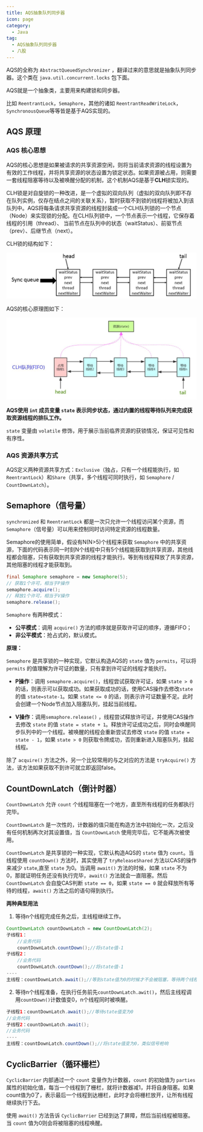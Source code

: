 ```yaml
---
title: AQS抽象队列同步器
icon: page
category:
  - Java
tag:
  - AQS抽象队列同步器
  - 八股
---
```


AQS的全称为 `AbstractQueuedSynchronizer` ，翻译过来的意思就是抽象队列同步器。这个类在 `java.util.concurrent.locks` 包下面。

<!-- more -->

AQS就是一个抽象类，主要用来构建锁和同步器。

比如 `ReentrantLock`，`Semaphore`，其他的诸如 `ReentrantReadWriteLock`，`SynchronousQueue`等等皆是基于AQS实现的。

## AQS 原理

### AQS 核心思想

AQS的核心思想是如果被请求的共享资源空闲，则将当前请求资源的线程设置为有效的工作线程，并将共享资源的状态设置为锁定状态。如果资源被占用，则需要一套线程阻塞等待以及被唤醒分配的机制，这个机制AQS是基于**CLH**锁实现的。

CLH锁是对自旋锁的一种改进，是一个虚拟的双向队列（虚拟的双向队列即不存在队列实例，仅存在结点之间的关联关系），暂时获取不到锁的线程将被加入到该队列中。AQS将每条请求共享资源的线程封装成一个CLH队列锁的一个节点（Node）来实现锁的分配。在CLH队列锁中，一个节点表示一个线程，它保存着线程的引用（thread）、 
当前节点在队列中的状态（waitStatus）、前驱节点（prev）、后继节点（next）。

CLH锁的结构如下：

![0518153127](/markdown/0518153127.jpg)

AQS的核心原理图如下：

![518153216](/markdown/518153216.jpg)

**AQS使用 `int` 成员变量 `state` 表示同步状态，通过内置的线程等待队列来完成获取资源线程的排队工作。**

`state` 变量由 `volatile` 修饰，用于展示当前临界资源的获锁情况，保证可见性和有序性。

### AQS 资源共享方式

AQS定义两种资源共享方式：`Exclusive`（独占，只有一个线程能执行，如`ReentrantLock`）和`Share`（共享，多个线程可同时执行，如 `Semaphore` / `CountDownLatch`）。

## Semaphore（信号量）

`synchronized` 和 `ReentrantLock` 都是一次只允许一个线程访问某个资源，而 `Semaphore`（信号量）可以用来控制同时访问特定资源的线程数量。

Semaphore的使用简单，假设有N(N>5)个线程来获取 `Semaphore` 中的共享资源，下面的代码表示同一时刻N个线程中只有5个线程能获取到共享资源，其他线程都会阻塞，只有获取到共享资源的线程才能执行。等到有线程释放了共享资源，其他阻塞的线程才能获取到。

```java
final Semaphore semaphore = new Semaphore(5);
// 获取1个许可，相当于P操作
semaphore.acquire();
// 释放1个许可，相当于V操作
semaphore.release();
```

`Semaphore` 有两种模式：

- **公平模式**：调用 `acquire()` 方法的顺序就是获取许可证的顺序，遵循FIFO；
- **非公平模式**：抢占式的，默认模式。

**原理：**

`Semaphore` 是共享锁的一种实现，它默认构造AQS的 `state` 值为 `permits`，可以将 `permits` 的值理解为许可证的数量，只有拿到许可证的线程才能执行。

- **P操作**：调用 `semaphore.acquire()`，线程尝试获取许可证，如果 `state > 0` 的话，则表示可以获取成功。如果获取成功的话，使用CAS操作去修改`state`的值 `state=state-1`。如果 `state <= 0` 的话，则表示许可证数量不足。此时会创建一个Node节点加入阻塞队列，挂起当前线程。

- **V操作**：调用`semaphore.release()` ，线程尝试释放许可证，并使用CAS操作去修改 `state` 的值 `state = state + 1`。释放许可证成功之后，同时会唤醒同步队列中的一个线程。被唤醒的线程会重新尝试去修改 `state` 的值 `state = state - 1`，如果 `state > 0` 则获取令牌成功，否则重新进入阻塞队列，挂起线程。

除了 `acquire()` 方法之外，另一个比较常用的与之对应的方法是 `tryAcquire()` 方法，该方法如果获取不到许可就立即返回false。

## CountDownLatch（倒计时器）

`CountDownLatch` 允许 `count` 个线程阻塞在一个地方，直至所有线程的任务都执行完毕。

`CountDownLatch` 是一次性的，计数器的值只能在构造方法中初始化一次，之后没有任何机制再次对其设置值，当 `CountDownLatch` 使用完毕后，它不能再次被使用。

`CountDownLatch` 是共享锁的一种实现，它默认构造AQS的 `state` 值为 `count`。当线程使用 `countDown()` 方法时，其实使用了 `tryReleaseShared` 方法以CAS的操作来减少 `state`,直至 `state` 为0。当调用 `await()` 方法的时候，如果 `state` 不为 
0，那就证明任务还没有执行完毕，`await()` 方法就会一直阻塞。然后 `CountDownLatch` 会自旋CAS判断 `state == 0`，如果 `state == 0` 就会释放所有等待的线程，`await()` 方法之后的语句得到执行。

**两种典型用法**

1. 等待n个线程完成任务之后，主线程继续工作。

```java
CountDownLatch countDownLatch = new CountDownLatch(2);
子线程1：
    //业务代码
    countDownLatch.countDown();//将state值-1
子线程2：
    //业务代码
    countDownLatch.countDown();//将state值-1
----
主线程：countDownLatch.await();//等到state值为0的时候才不会被阻塞，等待两个线程执行完成
```

2. 等待n个线程准备，在执行任务前先`countDownLatch.awit()`，然后主线程调用`countDown()`计数值变0，n个线程同时被唤醒。

```java
子线程1：countDownLatch.await();//等待state值变为0
//业务代码
子线程2：countDownLatch.await();
//业务代码
----
主线程：countDownLatch.countDown();//将state值变为0，类似信号枪响
```

## CyclicBarrier（循环栅栏）

`CyclicBarrier` 内部通过一个 `count` 变量作为计数器，`count` 的初始值为 `parties` 属性的初始化值，每当一个线程到了栅栏，就将计数器减1，并将自身阻塞。如果count值为0了，表示最后一个线程到达栅栏，此时才会将栅栏放开，让所有线程继续执行下去。

使用 `await()` 方法告诉 `CyclicBarrier` 已经到达了屏障，然后当前线程被阻塞。当 `count` 值为0则会将被阻塞的线程唤醒。





























